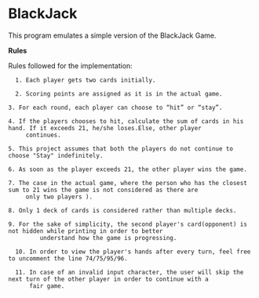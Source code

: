 # BlackJack

This program emulates a simple version of the BlackJack Game.

**Rules**

Rules followed for the implementation:

      1. Each player gets two cards initially. 
      
      2. Scoring points are assigned as it is in the actual game.
      
  	3. For each round, each player can choose to “hit” or “stay”.
      
  	4. If the players chooses to hit, calculate the sum of cards in his hand. If it exceeds 21, he/she loses.Else, other player 
         continues.
      
  	5. This project assumes that both the players do not continue to choose "Stay" indefinitely.
      
  	6. As soon as the player exceeds 21, the other player wins the game.
      
  	7. The case in the actual game, where the person who has the closest sum to 21 wins the game is not considered as there are 
         only two players ).
      
  	8. Only 1 deck of cards is considered rather than multiple decks.
      
  	9. For the sake of simplicity, the second player's card(opponent) is not hidden while printing in order to better 
 		     understand how the game is progressing. 
       
      10. In order to view the player's hands after every turn, feel free to uncomment the line 74/75/95/96.
      
      11. In case of an invalid input character, the user will skip the next turn of the other player in order to continue with a 
          fair game. 

